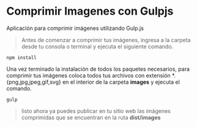 # Comprimir Imagenes con Gulpjs

Aplicación para comprimir imágenes utilizando Gulp.js

> Antes de comenzar a comprimir tus imágenes, ingresa a la carpeta desde tu consola o terminal y ejecuta el siguiente comando.

```
npm install
```

<p>Una vez terminado la instalación de todos los paquetes necesarios, para comprimir tus imágenes coloca todos tus archivos con extensión *.{png,jpg,jpeg,gif,svg} en el interior de la carpeta <strong>images</strong> y ejecuta el comando.</p>

```
gulp
```

> listo ahora ya puedes publicar en tu sitio web las imágenes comprimidas que se encuentran en la ruta **dist/images**